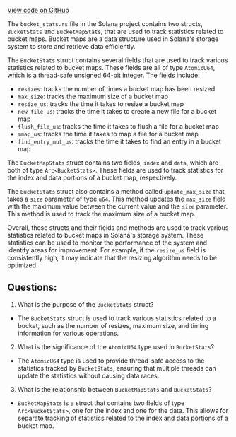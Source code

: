[View code on GitHub](https://github.com/solana-labs/solana/blob/master/bucket_map/src/bucket_stats.rs)

The `bucket_stats.rs` file in the Solana project contains two structs, `BucketStats` and `BucketMapStats`, that are used to track statistics related to bucket maps. Bucket maps are a data structure used in Solana's storage system to store and retrieve data efficiently.

The `BucketStats` struct contains several fields that are used to track various statistics related to bucket maps. These fields are all of type `AtomicU64`, which is a thread-safe unsigned 64-bit integer. The fields include:

- `resizes`: tracks the number of times a bucket map has been resized
- `max_size`: tracks the maximum size of a bucket map
- `resize_us`: tracks the time it takes to resize a bucket map
- `new_file_us`: tracks the time it takes to create a new file for a bucket map
- `flush_file_us`: tracks the time it takes to flush a file for a bucket map
- `mmap_us`: tracks the time it takes to map a file for a bucket map
- `find_entry_mut_us`: tracks the time it takes to find an entry in a bucket map

The `BucketMapStats` struct contains two fields, `index` and `data`, which are both of type `Arc<BucketStats>`. These fields are used to track statistics for the index and data portions of a bucket map, respectively.

The `BucketStats` struct also contains a method called `update_max_size` that takes a `size` parameter of type `u64`. This method updates the `max_size` field with the maximum value between the current value and the `size` parameter. This method is used to track the maximum size of a bucket map.

Overall, these structs and their fields and methods are used to track various statistics related to bucket maps in Solana's storage system. These statistics can be used to monitor the performance of the system and identify areas for improvement. For example, if the `resize_us` field is consistently high, it may indicate that the resizing algorithm needs to be optimized.
## Questions: 
 1. What is the purpose of the `BucketStats` struct?
- The `BucketStats` struct is used to track various statistics related to a bucket, such as the number of resizes, maximum size, and timing information for various operations.

2. What is the significance of the `AtomicU64` type used in `BucketStats`?
- The `AtomicU64` type is used to provide thread-safe access to the statistics tracked by `BucketStats`, ensuring that multiple threads can update the statistics without causing data races.

3. What is the relationship between `BucketMapStats` and `BucketStats`?
- `BucketMapStats` is a struct that contains two fields of type `Arc<BucketStats>`, one for the index and one for the data. This allows for separate tracking of statistics related to the index and data portions of a bucket map.